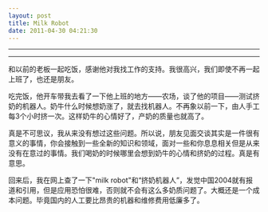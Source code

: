 ```yaml
---
layout: post
title: Milk Robot
date: 2011-04-30 04:21:30
---
```


<meta http-equiv='Content-Type' content='text/html; charset=utf-8' />

---

---

和以前的老板一起吃饭，感谢他对我找工作的支持。我很高兴，我们即使不再一起上班了，也还是朋友。


吃完饭，他开车带我去看了一下他上班的地方——农场，谈了他的项目——测试挤奶的机器人。奶牛什么时候想奶涨了，就去找机器人。不再象以前一下，由人手工每3个小时挤一次。这样奶牛的心情好了，产奶的质量也就高了。


真是不可思议，我从来没有想过这些问题。所以说，朋友见面交谈其实是一件很有意义的事情，你会接触到一些全新的知识和领域，面对一些和你息息相关但是从来没有在意过的事情。我们喝奶的时候哪里会想到奶牛的心情和挤奶的过程。真是有意思。

回来后，我在网上查了一下"milk
robot"和“挤奶机器人”，发觉中国2004就有报道和引用，但是应用恐怕很难，否则就不会有这么多奶质问题了。大概还是一个成本问题。毕竟国内的人工要比昂贵的机器和维修费用低廉多了。


